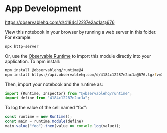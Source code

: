 # App Development

https://observablehq.com/d/4184c12287e2ac1a@676

View this notebook in your browser by running a web server in this folder. For
example:

~~~sh
npx http-server
~~~

Or, use the [Observable Runtime](https://github.com/observablehq/runtime) to
import this module directly into your application. To npm install:

~~~sh
npm install @observablehq/runtime@4
npm install https://api.observablehq.com/d/4184c12287e2ac1a@676.tgz?v=3
~~~

Then, import your notebook and the runtime as:

~~~js
import {Runtime, Inspector} from "@observablehq/runtime";
import define from "4184c12287e2ac1a";
~~~

To log the value of the cell named “foo”:

~~~js
const runtime = new Runtime();
const main = runtime.module(define);
main.value("foo").then(value => console.log(value));
~~~
